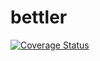# bettler
[![Coverage Status](https://coveralls.io/repos/gitlab/MSchmidtHTWG/bettler/badge.svg?branch=main)](https://coveralls.io/gitlab/MSchmidtHTWG/bettler?branch=main)
